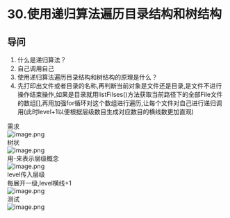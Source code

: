 # 30.使用递归算法遍历目录结构和树结构

<a name="IAxI9"></a>
## 导问
1. 什么是递归算法？
  1. 自己调用自己
2. 使用递归算法遍历目录结构和树结构的原理是什么？
  1. 先打印出文件或者目录的名称,再判断当前对象是文件还是目录,是文件不进行操作结束操作,如果是目录就用listFilses()方法获取当前路径下的全部File文件的数组[],再用加强for循环对这个数组进行遍历,让每个文件对自己进行递归调用(此时level+1以便根据层级数目生成对应数目的横线数更加直观)

需求<br />![image.png](https://cdn.nlark.com/yuque/0/2019/png/349894/1559892408098-70a839f5-62ff-4e7f-85b4-6754a828eadd.png#align=left&display=inline&height=62&name=image.png&originHeight=62&originWidth=401&size=22163&status=done&width=401)<br />树状<br />![image.png](https://cdn.nlark.com/yuque/0/2019/png/349894/1559892444771-7465c643-c18b-48f5-b5f6-cd23e42c96da.png#align=left&display=inline&height=303&name=image.png&originHeight=303&originWidth=276&size=87194&status=done&width=276)<br />用-来表示层级概念<br />![image.png](https://cdn.nlark.com/yuque/0/2019/png/349894/1559892475827-4979d32f-73a9-46db-81aa-1dd8125ac498.png#align=left&display=inline&height=230&name=image.png&originHeight=230&originWidth=324&size=81086&status=done&width=324)<br />level传入层级<br />每展开一级,level横线+1<br />![image.png](https://cdn.nlark.com/yuque/0/2019/png/349894/1559892915345-7caec392-51f2-4668-a035-a0dcbd434dbe.png#align=left&display=inline&height=225&name=image.png&originHeight=225&originWidth=457&size=88876&status=done&width=457)<br />测试<br />![image.png](https://cdn.nlark.com/yuque/0/2019/png/349894/1559892988236-24879172-c2c7-453d-b9c3-3dae866d215a.png#align=left&display=inline&height=342&name=image.png&originHeight=342&originWidth=452&size=152492&status=done&width=452)
